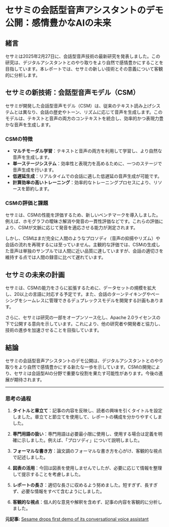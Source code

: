 # セサミの会話型音声アシスタントのデモ公開：感情豊かなAIの未来

## 緒言

セサミは2025年2月27日に、会話型音声技術の最新研究を発表しました。この研究は、デジタルアシスタントとのやり取りをより自然で感情豊かにすることを目指しています。本レポートでは、セサミの新しい技術とその意義について客観的に分析します。

## セサミの新技術：会話型音声モデル（CSM）

セサミが開発した会話型音声モデル（CSM）は、従来のテキスト読み上げシステムとは異なり、会話の歴史やトーン、リズムに応じて音声を生成します。このモデルは、テキストと音声の両方のコンテキストを統合し、効率的かつ表現力豊かな音声を生成します。

### CSMの特徴

- **マルチモーダル学習**：テキストと音声の両方を利用して学習し、より自然な音声を生成します。
- **単一ステージシステム**：効率性と表現力を高めるために、一つのステージで音声生成を行います。
- **低遅延生成**：リアルタイムでの会話に適した低遅延の音声生成が可能です。
- **計算効率の高いトレーニング**：効率的なトレーニングプロセスにより、リソースを節約します。

### CSMの評価と課題

セサミは、CSMの性能を評価するため、新しいベンチマークを導入しました。例えば、ホモグラフの曖昧さ解消や発音の一貫性評価などです。これらの評価により、CSMが文脈に応じて発音を適応させる能力が測定されます。

しかし、CSMはまだ完全に人間のようなプロソディ（音声の抑揚やリズム）や会話の流れを再現するには至っていません。主観的な評価では、CSMの生成した音声は単独のサンプルでは人間に近い品質に達していますが、会話の適切さを維持する点では人間の録音に比べて遅れています。

## セサミの未来の計画

セサミは、CSMの能力をさらに拡張するために、データセットの規模を拡大し、20以上の言語に対応する予定です。また、会話のターンテイキングやペーシングをシームレスに管理できるデュプレックスモデルを開発する計画もあります。

さらに、セサミは研究の一部をオープンソース化し、Apache 2.0ライセンスの下で公開する意向を示しています。これにより、他の研究者や開発者と協力し、技術の進歩を加速させることを目指しています。

## 結論

セサミの会話型音声アシスタントのデモ公開は、デジタルアシスタントとのやり取りをより自然で感情豊かにする新たな一歩を示しています。CSMの開発により、セサミは会話型AIの分野で重要な役割を果たす可能性があります。今後の進展が期待されます。

---

### 思考の過程

1. **タイトルと章立て**：記事の内容を反映し、読者の興味を引くタイトルを設定しました。章立てと節立てを使用して、レポートの構成を分かりやすくしました。

2. **専門用語の扱い**：専門用語は必要最小限に使用し、使用する場合は定義を明確に示しました。例えば、「プロソディ」について説明しました。

3. **フォーマルな書き方**：論文調のフォーマルな書き方を心がけ、客観的な視点で記述しました。

4. **図表の活用**：今回は図表を使用しませんでしたが、必要に応じて情報を整理して提示することを考慮しました。

5. **レポートの長さ**：適切な長さに収めるよう努めました。短すぎず、長すぎず、必要な情報をすべて含むようにしました。

6. **客観的な視点**：個人的な意見や解釈を含めず、記事の内容を客観的に分析しました。

**元記事:** [Sesame drops first demo of its conversational voice assistant](https://www.testingcatalog.com/sesame-drops-first-demo-of-its-conversational-ai-voice-assistant/)
